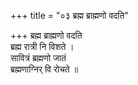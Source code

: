 +++
title = "०३ ब्रह्म ब्राह्मणो वदति"

+++
ब्रह्म ब्राह्मणो वदति  
ब्रह्म रात्री नि विशते ।  
सावित्रं ब्रह्मणो जातं  
ब्रह्मणाग्निर् वि रोचते ॥